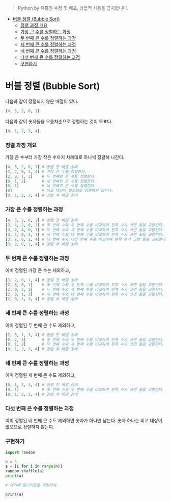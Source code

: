 > Python by 유종원
> 수정 및 배포, 상업적 사용을 금지합니다.

<!-- @import "[TOC]" {cmd="toc" depthFrom=1 depthTo=6 orderedList=false} -->

<!-- code_chunk_output -->

- [버블 정렬 (Bubble Sort)](#버블-정렬-bubble-sort)
    - [정렬 과정 개요](#정렬-과정-개요)
    - [가장 큰 수를 정렬하는 과정](#가장-큰-수를-정렬하는-과정)
    - [두 번째 큰 수를 정렬하는 과정](#두-번째-큰-수를-정렬하는-과정)
    - [세 번째 큰 수를 정렬하는 과정](#세-번째-큰-수를-정렬하는-과정)
    - [네 번째 큰 수를 정렬하는 과정](#네-번째-큰-수를-정렬하는-과정)
    - [다섯 번째 큰 수를 정렬하는 과정](#다섯-번째-큰-수를-정렬하는-과정)
    - [구현하기](#구현하기)

<!-- /code_chunk_output -->

# 버블 정렬 (Bubble Sort)
다음과 같이 정렬되지 않은 배열이 있다.
```py
[4, 3, 2, 0, 1]
```
다음과 같이 숫자들을 오름차순으로 정렬하는 것이 목표다.
```py
[0, 1, 2, 3, 4]
```

### 정렬 과정 개요
가장 큰 수부터 가장 작은 수까지 차례대로 하나씩 정렬해 나간다.
```py
[4, 3, 2, 0, 1] # 정렬 전 배열 상태
[3, 2, 0, 1, 4] # 가장 큰 수를 정렬한다.
[2, 0, 1, 3]    # 두 번쨰로 큰 수를 정렬한다.
[0, 1, 2]       # 세 번쨰로 큰 수를 정렬한다.
[0, 1]          # 네 번째로 큰 수를 정렬한다.
[0]             # 비교 대상이 없으므로 정렬하지 않는다.
[0, 1, 2, 3, 4] # 정렬 후 배열 상태
```

### 가장 큰 수를 정렬하는 과정
```py
[4, 3, 2, 0, 1] # 정렬 전 배열 상태
[3, 4, 2, 0, 1] # 첫 번쨰 수와 두 번째 수를 비교하여 왼쪽 수가 크면 둘을 교환한다.
[3, 2, 4, 0, 1] # 두 번쨰 수와 세 번째 수를 비교하여 왼쪽 수가 크면 둘을 교환한다.
[3, 2, 0, 4, 1] # 세 번쨰 수와 네 번째 수를 비교하여 왼쪽 수가 크면 둘을 교환한다.
[3, 2, 0, 1, 4] # 네 번쨰 수와 다섯 번째 수를 비교하여 왼쪽 수가 크면 둘을 교환한다.
[3, 2, 0, 1, 4] # 정렬 후 배열 상태
```

### 두 번째 큰 수를 정렬하는 과정
이미 정렬된 가장 큰 수는 제외하고,
```py
[3, 2, 0, 1, 4] # 정렬 전 배열 상태
[2, 3, 0, 1]    # 첫 번쨰 수와 두 번째 수를 비교하여 왼쪽 수가 크면 둘을 교환한다.
[2, 0, 3, 1]    # 두 번쨰 수와 세 번째 수를 비교하여 왼쪽 수가 크면 둘을 교환한다.
[2, 0, 1, 3]    # 세 번쨰 수와 네 번째 수를 비교하여 왼쪽 수가 크면 둘을 교환한다.
[2, 0, 1, 3, 4] # 정렬 후 배열 상태
```

### 세 번째 큰 수를 정렬하는 과정
이미 정렬된 두 번째 큰 수도 제외하고,
```py
[2, 0, 1, 3, 4] # 정렬 전 배열 상태
[0, 2, 1]       # 첫 번쨰 수와 두 번째 수를 비교하여 왼쪽 수가 크면 둘을 교환한다.
[0, 1, 2]       # 두 번쨰 수와 세 번째 수를 비교하여 왼쪽 수가 크면 둘을 교환한다.
[0, 1, 2, 3, 4] # 정렬 후 배열 상태
```

### 네 번째 큰 수를 정렬하는 과정
이미 정렬된 세 번째 큰 수도 제외하고,
```py
[0, 1, 2, 3, 4] # 정렬 전 배열 상태
[0, 1]          # 첫 번쨰 수와 두 번째 수를 비교하여 왼쪽 수가 크면 둘을 교환한다.
[0, 1, 2, 3, 4] # 정렬 후 배열 상태
```

### 다섯 번째 큰 수를 정렬하는 과정
이미 정렬된 네 번째 큰 수도 제외하면 숫자가 하나만 남는다. 숫자 하나는 비교 대상이 없으므로 정렬하지 않는다.

### 구현하기
```py
import random

n = 5
a = [i for i in range(n)]
random.shuffle(a)
print(a)

# 여기에 알고리즘을 작성하자.

print(a)
```
